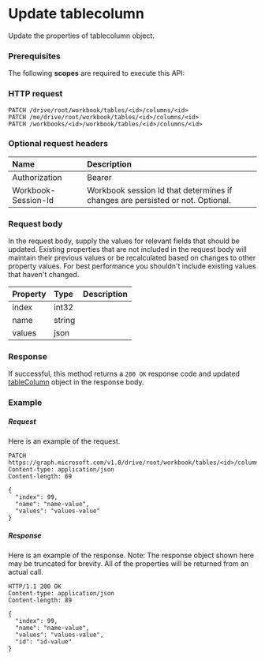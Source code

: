 # Update tablecolumn

Update the properties of tablecolumn object.
### Prerequisites
The following **scopes** are required to execute this API: 
### HTTP request
<!-- { "blockType": "ignored" } -->
```http
PATCH /drive/root/workbook/tables/<id>/columns/<id>
PATCH /me/drive/root/workbook/tables/<id>/columns/<id>
PATCH /workbooks/<id>/workbook/tables/<id>/columns/<id>
```
### Optional request headers
| Name       | Description|
|:-----------|:-----------|
| Authorization  | Bearer <code>|
| Workbook-Session-Id  | Workbook session Id that determines if changes are persisted or not. Optional.|

### Request body
In the request body, supply the values for relevant fields that should be updated. Existing properties that are not included in the request body will maintain their previous values or be recalculated based on changes to other property values. For best performance you shouldn't include existing values that haven't changed.

| Property	   | Type	|Description|
|:---------------|:--------|:----------|
|index|int32||
|name|string||
|values|json||

### Response
If successful, this method returns a `200 OK` response code and updated [tableColumn](../resources/tablecolumn.md) object in the response body.
### Example
##### Request
Here is an example of the request.
<!-- {
  "blockType": "request",
  "name": "update_tablecolumn"
}-->
```http
PATCH https://graph.microsoft.com/v1.0/drive/root/workbook/tables/<id>/columns/<id>
Content-type: application/json
Content-length: 69

{
  "index": 99,
  "name": "name-value",
  "values": "values-value"
}
```
##### Response
Here is an example of the response. Note: The response object shown here may be truncated for brevity. All of the properties will be returned from an actual call.
<!-- {
  "blockType": "response",
  "truncated": true,
  "@odata.type": "microsoft.graph.tableColumn"
} -->
```http
HTTP/1.1 200 OK
Content-type: application/json
Content-length: 89

{
  "index": 99,
  "name": "name-value",
  "values": "values-value",
  "id": "id-value"
}
```

<!-- uuid: 8fcb5dbc-d5aa-4681-8e31-b001d5168d79
2015-10-25 14:57:30 UTC -->
<!-- {
  "type": "#page.annotation",
  "description": "Update tablecolumn",
  "keywords": "",
  "section": "documentation",
  "tocPath": ""
}-->
